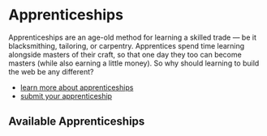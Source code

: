 # Apprenticeships
Apprenticeships are an age-old method for learning a skilled trade — be it blacksmithing, tailoring, or carpentry. Apprentices spend time learning alongside masters of their craft, so that one day they too can become masters (while also earning a little money). So why should learning to build the web be any different? 
* [learn more about apprenticeships](/about.html)
* [submit your apprenticeship](/submit.html)

## Available Apprenticeships
<!-- Apprenticeships get pulled in from YAML file below here -->